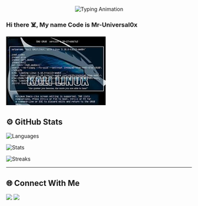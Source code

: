 <p align="center">
  <img src="https://readme-typing-svg.herokuapp.com?font=Fira+Code&weight=500&size=24&pause=1000&color=0066FF&center=true&vCenter=true&width=500&lines=👾+Mr-Universal0x;🌊+Sailing+the+Digital+Sea;💻+Hacker+%7C+Developer+%7C+Explorer" alt="Typing Animation" />
</p>

### Hi there ☠️, My name Code is Mr-Universal0x

![](https://github.com/Mr-Universal0x/Mr-Universal0x/blob/main/download.jpg)

<h2>⚙️ GitHub Stats</h2>

<p>
  <img src="https://github-readme-stats.vercel.app/api/top-langs/?username=Mr-Universal0x&layout=compact&theme=default&bg_color=ffffff&title_color=0066FF&hide=C" alt="Languages" />
</p>

<p>
  <img src="https://github-readme-stats.vercel.app/api?username=Mr-Universal0x&show_icons=true&theme=default&bg_color=ffffff&title_color=0066FF&icon_color=0066FF" alt="Stats" />
</p>

<p>
  <img src="https://github-readme-streak-stats.herokuapp.com/?user=Mr-Universal0x&theme=default&background=ffffff&fire=0066FF&ring=0066FF&currStreakLabel=0066FF" alt="Streaks" />
</p>

---

<h2>🌐 Connect With Me</h2>

<p>
  <a href="https://github.com/Mr-Universal0x" target="_blank"><img src="https://img.shields.io/badge/GitHub-0066FF?style=for-the-badge&logo=github&logoColor=white" /></a>
  <a href="https://t.me/MrUniversal0x" target="_blank"><img src="https://img.shields.io/badge/Telegram-0066FF?style=for-the-badge&logo=telegram&logoColor=white" /></a>
</p>







